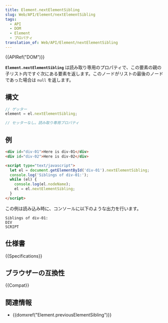 ```yaml
---
title: Element.nextElementSibling
slug: Web/API/Element/nextElementSibling
tags:
  - API
  - DOM
  - Element
  - プロパティ
translation_of: Web/API/Element/nextElementSibling
---
```

{{APIRef("DOM")}}

**`Element.nextElementSibling`** は読み取り専用のプロパティで、この要素の親の子リスト内ですぐ次にある要素を返します。このノードがリストの最後のノードであった場合は `null` を返します。

## 構文

```js
// ゲッター
element = el.nextElementSibling;

// セッターなし。読み取り専用プロパティ
```

## 例

```html
<div id="div-01">Here is div-01</div>
<div id="div-02">Here is div-02</div>

<script type="text/javascript">
  let el = document.getElementById('div-01').nextElementSibling;
  console.log('Siblings of div-01:');
  while (el) {
    console.log(el.nodeName);
    el = el.nextElementSibling;
  }
</script>
```

この例は読み込み時に、コンソールに以下のような出力を行います。

```
Siblings of div-01:
DIV
SCRIPT
```

## 仕様書

{{Specifications}}

## ブラウザーの互換性

{{Compat}}

## 関連情報

- {{domxref("Element.previousElementSibling")}}
